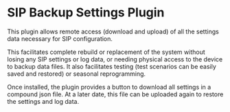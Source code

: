 SIP Backup Settings Plugin
==========================

This plugin allows remote access (download and upload) of all the 
settings data necessary for SIP configuration.

This facilitates complete rebuild or replacement of the system without losing any SIP 
settings or log data, or needing physical access to the device to backup data files.  It also 
facilitates testing (test scenarios can be easily saved and restored) or seasonal reprogramming.

Once installed, the plugin provides a button to download all settings in a compound json file.
At a later date, this file can be uploaded again to restore the settings and log data.
